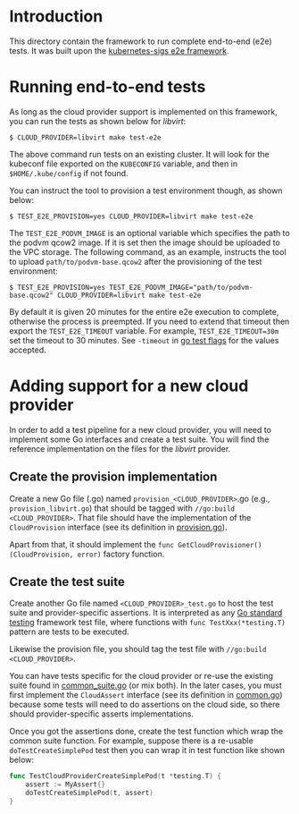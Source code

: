 # Introduction

This directory contain the framework to run complete end-to-end (e2e) tests. It was built upon the [kubernetes-sigs e2e framework](https://github.com/kubernetes-sigs/e2e-framework).

# Running end-to-end tests

As long as the cloud provider support is implemented on this framework, you can run the tests
as shown below for *libvirt*:

```
$ CLOUD_PROVIDER=libvirt make test-e2e
```

The above command run tests on an existing cluster. It will look for the kubeconf file exported on the
`KUBECONFIG` variable, and then in `$HOME/.kube/config` if not found. 

You can instruct the tool to provision a test environment though, as shown below:

```
$ TEST_E2E_PROVISION=yes CLOUD_PROVIDER=libvirt make test-e2e
```

The `TEST_E2E_PODVM_IMAGE` is an optional variable which specifies the path to the podvm qcow2 image. If it is set then the image should be uploaded to the VPC storage. The following command, as an example, instructs the tool to upload `path/to/podvm-base.qcow2` after the provisioning of the test environment:

```
$ TEST_E2E_PROVISION=yes TEST_E2E_PODVM_IMAGE="path/to/podvm-base.qcow2" CLOUD_PROVIDER=libvirt make test-e2e
```

By default it is given 20 minutes for the entire e2e execution to complete, otherwise the process is preempted. If you need to extend that timeout then export the `TEST_E2E_TIMEOUT` variable. For example, `TEST_E2E_TIMEOUT=30m` set the timeout to 30 minutes. See `-timeout` in [go test flags](https://pkg.go.dev/cmd/go#hdr-Testing_flags) for the values accepted.

# Adding support for a new cloud provider

In order to add a test pipeline for a new cloud provider, you will need to implement some
Go interfaces and create a test suite. You will find the reference implementation on the files
for the *libvirt* provider.

## Create the provision implementation

Create a new Go file (.go) named `provision_<CLOUD_PROVIDER>`.go (e.g., `provision_libvirt.go`)
that should be tagged with `//go:build <CLOUD_PROVIDER>`. That file should have the implementation
of the `CloudProvision` interface (see its definition in [provision.go](./provision.go)).

Apart from that, it should implement the `func GetCloudProvisioner() (CloudProvision, error)` factory function.

## Create the test suite

Create another Go file named `<CLOUD_PROVIDER>_test.go` to host the test suite and provider-specific assertions. It is interpreted as any [Go standard testing](https://pkg.go.dev/testing) framework test file, where functions with `func TestXxx(*testing.T)` pattern are tests to be executed.

Likewise the provision file, you should tag the test file with `//go:build <CLOUD_PROVIDER>`.

You can have tests specific for the cloud provider or re-use the existing suite found in
[common_suite.go]() (or mix both). In the later cases, you must first implement the `CloudAssert` interface (see its definition in [common.go](./common.go)) because some tests will need to do assertions on the cloud side, so there should provider-specific asserts implementations.   

Once you got the assertions done, create the test function which wrap the common suite function. For example, suppose there is a re-usable `doTestCreateSimplePod` test then you can wrap it in test function like shown below:  

```go
func TestCloudProviderCreateSimplePod(t *testing.T) {
	assert := MyAssert{}
	doTestCreateSimplePod(t, assert)
}
```